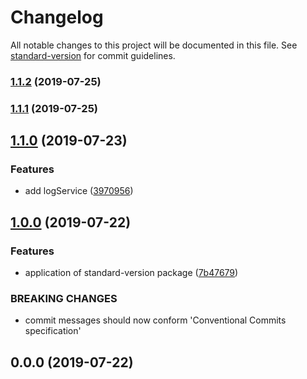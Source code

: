 # Changelog

All notable changes to this project will be documented in this file. See [standard-version](https://github.com/conventional-changelog/standard-version) for commit guidelines.

### [1.1.2](https://github.com/Niekarp/binpoll-front-triple-stimulus/compare/v1.1.1...v1.1.2) (2019-07-25)



### [1.1.1](https://github.com/Niekarp/binpoll-front-triple-stimulus/compare/v1.1.0...v1.1.1) (2019-07-25)



## [1.1.0](https://github.com/Niekarp/binpoll-front-triple-stimulus/compare/v1.0.0...v1.1.0) (2019-07-23)


### Features

* add logService ([3970956](https://github.com/Niekarp/binpoll-front-triple-stimulus/commit/3970956))



## [1.0.0](https://github.com/Niekarp/binpoll-front-triple-stimulus/compare/v0.0.0...v1.0.0) (2019-07-22)


### Features

* application of standard-version package ([7b47679](https://github.com/Niekarp/binpoll-front-triple-stimulus/commit/7b47679))


### BREAKING CHANGES

* commit messages should now conform 'Conventional Commits specification'



## 0.0.0 (2019-07-22)
